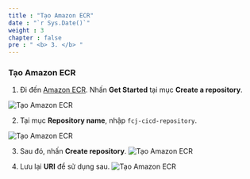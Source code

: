```yaml
---
title : "Tạo Amazon ECR"
date : "`r Sys.Date()`"
weight : 3
chapter : false
pre : " <b> 3. </b> "
---
```


### Tạo Amazon ECR
1. Đi đến [Amazon ECR](https://ap-southeast-1.console.aws.amazon.com/ecr/home?region=ap-southeast-1). Nhấn **Get Started** tại mục **Create a repository**.

![Tạo Amazon ECR](../../images/3.createecr/3.1.createecr.png?pc=60pt)

2. Tại mục **Repository name**, nhập ```fcj-cicd-repository```.

![Tạo Amazon ECR](../../images/3.createecr/3.2.createecr.png?pc=90pt)

3. Sau đó, nhấn **Create repository**.
![Tạo Amazon ECR](../../images/3.createecr/3.3.createecr.png?pc=90pt)

4. Lưu lại **URI** để sử dụng sau.
![Tạo Amazon ECR](../../images/3.createecr/3.4.createecr.png?pc=90pt)






